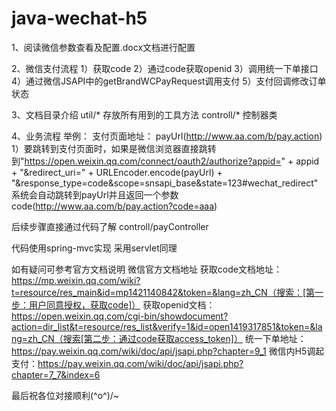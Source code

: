 # java-wechat-h5

1、阅读微信参数查看及配置.docx文档进行配置

2、微信支付流程
1）获取code
2）通过code获取openid
3）调用统一下单接口
4）通过微信JSAPI中的getBrandWCPayRequest调用支付
5）支付回调修改订单状态

3、文档目录介绍
util/*				存放所有用到的工具方法
controll/*			控制器类

4、业务流程
举例：
支付页面地址： payUrl(http://www.aa.com/b/pay.action)
1）要跳转到支付页面时，如果是微信浏览器直接跳转到"https://open.weixin.qq.com/connect/oauth2/authorize?appid=" + appid + "&redirect_uri=" + URLEncoder.encode(payUrl) + "&response_type=code&scope=snsapi_base&state=123#wechat_redirect"
系统会自动跳转到payUrl并且返回一个参数code(http://www.aa.com/b/pay.action?code=aaa)

后续步骤直接通过代码了解
controll/payController

代码使用spring-mvc实现
采用servlet同理

如有疑问可参考官方文档说明
微信官方文档地址
获取code文档地址：https://mp.weixin.qq.com/wiki?t=resource/res_main&id=mp1421140842&token=&lang=zh_CN（搜索：[第一步：用户同意授权，获取code]）
获取openid文档：https://open.weixin.qq.com/cgi-bin/showdocument?action=dir_list&t=resource/res_list&verify=1&id=open1419317851&token=&lang=zh_CN（搜索[第二步：通过code获取access_token]）
统一下单地址：https://pay.weixin.qq.com/wiki/doc/api/jsapi.php?chapter=9_1
微信内H5调起支付：https://pay.weixin.qq.com/wiki/doc/api/jsapi.php?chapter=7_7&index=6

最后祝各位对接顺利\(^o^)/~
















              